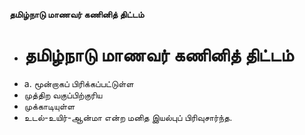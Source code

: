 **தமிழ்நாடு மாணவர் கணினித் திட்டம்**
- # தமிழ்நாடு மாணவர் கணினித் திட்டம்
- a. மூன்றாகப் பிரிக்கப்பட்டுள்ள
- முத்திற வகுப்பிற்குரிய
- முக்காடியுள்ள
- உடல்-உயிர்-ஆன்மா என்ற மனித இயல்புப் பிரிவுசார்ந்த.


